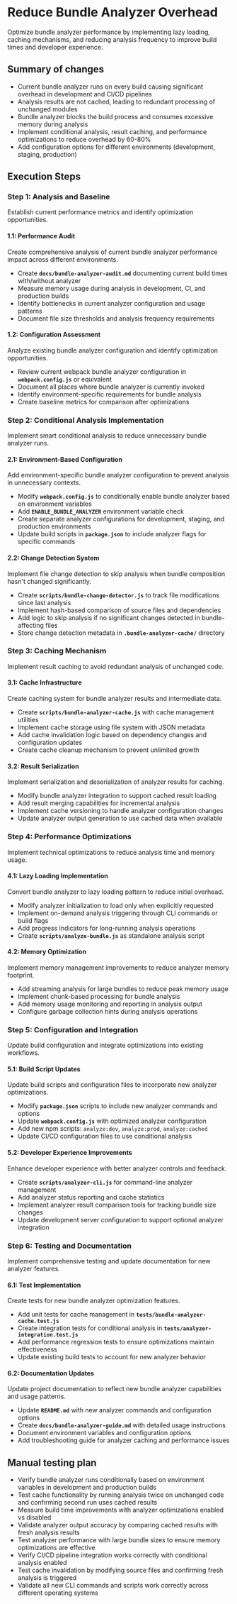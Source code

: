# Reduce Bundle Analyzer Overhead
Optimize bundle analyzer performance by implementing lazy loading, caching mechanisms, and reducing analysis frequency to improve build times and developer experience.

## Summary of changes
- Current bundle analyzer runs on every build causing significant overhead in development and CI/CD pipelines
- Analysis results are not cached, leading to redundant processing of unchanged modules
- Bundle analyzer blocks the build process and consumes excessive memory during analysis
- Implement conditional analysis, result caching, and performance optimizations to reduce overhead by 60-80%
- Add configuration options for different environments (development, staging, production)

## Execution Steps

### Step 1: Analysis and Baseline
Establish current performance metrics and identify optimization opportunities.

#### 1.1: Performance Audit
Create comprehensive analysis of current bundle analyzer performance impact across different environments.
- Create **`docs/bundle-analyzer-audit.md`** documenting current build times with/without analyzer
- Measure memory usage during analysis in development, CI, and production builds
- Identify bottlenecks in current analyzer configuration and usage patterns
- Document file size thresholds and analysis frequency requirements

#### 1.2: Configuration Assessment
Analyze existing bundle analyzer configuration and identify optimization opportunities.
- Review current webpack bundle analyzer configuration in **`webpack.config.js`** or equivalent
- Document all places where bundle analyzer is currently invoked
- Identify environment-specific requirements for bundle analysis
- Create baseline metrics for comparison after optimizations

### Step 2: Conditional Analysis Implementation
Implement smart conditional analysis to reduce unnecessary bundle analyzer runs.

#### 2.1: Environment-Based Configuration
Add environment-specific bundle analyzer configuration to prevent analysis in unnecessary contexts.
- Modify **`webpack.config.js`** to conditionally enable bundle analyzer based on environment variables
- Add **`ENABLE_BUNDLE_ANALYZER`** environment variable check
- Create separate analyzer configurations for development, staging, and production environments
- Update build scripts in **`package.json`** to include analyzer flags for specific commands

#### 2.2: Change Detection System
Implement file change detection to skip analysis when bundle composition hasn't changed significantly.
- Create **`scripts/bundle-change-detector.js`** to track file modifications since last analysis
- Implement hash-based comparison of source files and dependencies
- Add logic to skip analysis if no significant changes detected in bundle-affecting files
- Store change detection metadata in **`.bundle-analyzer-cache/`** directory

### Step 3: Caching Mechanism
Implement result caching to avoid redundant analysis of unchanged code.

#### 3.1: Cache Infrastructure
Create caching system for bundle analyzer results and intermediate data.
- Create **`scripts/bundle-analyzer-cache.js`** with cache management utilities
- Implement cache storage using file system with JSON metadata
- Add cache invalidation logic based on dependency changes and configuration updates
- Create cache cleanup mechanism to prevent unlimited growth

#### 3.2: Result Serialization
Implement serialization and deserialization of analyzer results for caching.
- Modify bundle analyzer integration to support cached result loading
- Add result merging capabilities for incremental analysis
- Implement cache versioning to handle analyzer configuration changes
- Update analyzer output generation to use cached data when available

### Step 4: Performance Optimizations
Implement technical optimizations to reduce analysis time and memory usage.

#### 4.1: Lazy Loading Implementation
Convert bundle analyzer to lazy loading pattern to reduce initial overhead.
- Modify analyzer initialization to load only when explicitly requested
- Implement on-demand analysis triggering through CLI commands or build flags
- Add progress indicators for long-running analysis operations
- Create **`scripts/analyze-bundle.js`** as standalone analysis script

#### 4.2: Memory Optimization
Implement memory management improvements to reduce analyzer memory footprint.
- Add streaming analysis for large bundles to reduce peak memory usage
- Implement chunk-based processing for bundle analysis
- Add memory usage monitoring and reporting in analysis output
- Configure garbage collection hints during analysis operations

### Step 5: Configuration and Integration
Update build configuration and integrate optimizations into existing workflows.

#### 5.1: Build Script Updates
Update build scripts and configuration files to incorporate new analyzer optimizations.
- Modify **`package.json`** scripts to include new analyzer commands and options
- Update **`webpack.config.js`** with optimized analyzer configuration
- Add new npm scripts: `analyze:dev`, `analyze:prod`, `analyze:cached`
- Update CI/CD configuration files to use conditional analysis

#### 5.2: Developer Experience Improvements
Enhance developer experience with better analyzer controls and feedback.
- Create **`scripts/analyzer-cli.js`** for command-line analyzer management
- Add analyzer status reporting and cache statistics
- Implement analyzer result comparison tools for tracking bundle size changes
- Update development server configuration to support optional analyzer integration

### Step 6: Testing and Documentation
Implement comprehensive testing and update documentation for new analyzer features.

#### 6.1: Test Implementation
Create tests for new bundle analyzer optimization features.
- Add unit tests for cache management in **`tests/bundle-analyzer-cache.test.js`**
- Create integration tests for conditional analysis in **`tests/analyzer-integration.test.js`**
- Add performance regression tests to ensure optimizations maintain effectiveness
- Update existing build tests to account for new analyzer behavior

#### 6.2: Documentation Updates
Update project documentation to reflect new bundle analyzer capabilities and usage patterns.
- Update **`README.md`** with new analyzer commands and configuration options
- Create **`docs/bundle-analyzer-guide.md`** with detailed usage instructions
- Document environment variables and configuration options
- Add troubleshooting guide for analyzer caching and performance issues

## Manual testing plan
- Verify bundle analyzer runs conditionally based on environment variables in development and production builds
- Test cache functionality by running analysis twice on unchanged code and confirming second run uses cached results
- Measure build time improvements with analyzer optimizations enabled vs disabled
- Validate analyzer output accuracy by comparing cached results with fresh analysis results
- Test analyzer performance with large bundle sizes to ensure memory optimizations are effective
- Verify CI/CD pipeline integration works correctly with conditional analysis enabled
- Test cache invalidation by modifying source files and confirming fresh analysis is triggered
- Validate all new CLI commands and scripts work correctly across different operating systems